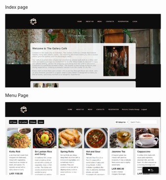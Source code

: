 Index page

![image alt](https://github.com/omasha2003/Cafe-Website-2/blob/main/Screenshot%202024-10-06%20151937.png?raw=true)

Menu Page

![image alt](https://github.com/omasha2003/Cafe-Website-2/blob/main/Screenshot%202024-10-06%20152017.png?raw=true)

